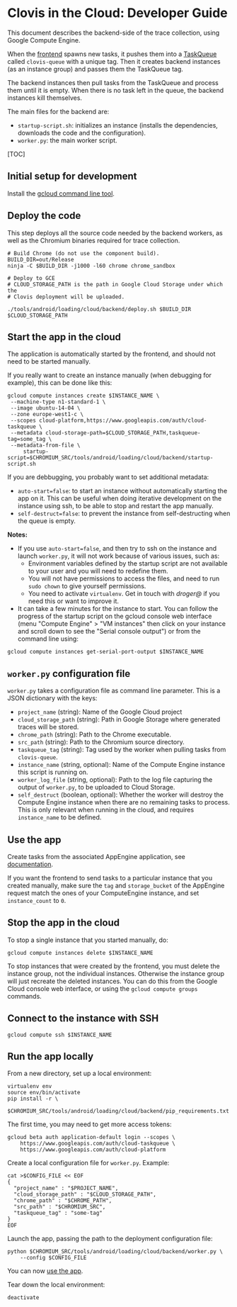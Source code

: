 # Clovis in the Cloud: Developer Guide

This document describes the backend-side of the trace collection, using Google
Compute Engine.

When the [frontend][3] spawns new tasks, it pushes them into a [TaskQueue][4]
called `clovis-queue` with a unique tag.
Then it creates backend instances (as an instance group) and passes them the
TaskQueue tag.

The backend instances then pull tasks from the TaskQueue and process them until
it is empty. When there is no task left in the queue, the backend instances
kill themselves.

The main files for the backend are:

-   `startup-script.sh`: initializes an instance (installs the dependencies,
    downloads the code and the configuration).
-   `worker.py`: the main worker script.

[TOC]

## Initial setup for development

Install the [gcloud command line tool][1].

## Deploy the code

This step deploys all the source code needed by the backend workers, as well as
the Chromium binaries required for trace collection.

```shell
# Build Chrome (do not use the component build).
BUILD_DIR=out/Release
ninja -C $BUILD_DIR -j1000 -l60 chrome chrome_sandbox

# Deploy to GCE
# CLOUD_STORAGE_PATH is the path in Google Cloud Storage under which the
# Clovis deployment will be uploaded.

./tools/android/loading/cloud/backend/deploy.sh $BUILD_DIR $CLOUD_STORAGE_PATH
```

## Start the app in the cloud

The application is automatically started by the frontend, and should not need to
be started manually.

If you really want to create an instance manually (when debugging for example),
this can be done like this:

```shell
gcloud compute instances create $INSTANCE_NAME \
 --machine-type n1-standard-1 \
 --image ubuntu-14-04 \
 --zone europe-west1-c \
 --scopes cloud-platform,https://www.googleapis.com/auth/cloud-taskqueue \
 --metadata cloud-storage-path=$CLOUD_STORAGE_PATH,taskqueue-tag=some_tag \
 --metadata-from-file \
     startup-script=$CHROMIUM_SRC/tools/android/loading/cloud/backend/startup-script.sh
```

If you are debbugging, you probably want to set additional metadata:

-   `auto-start=false`: to start an instance without automatically starting the
    app on it. This can be useful when doing iterative development on the
    instance using ssh, to be able to stop and restart the app manually.
-   `self-destruct=false`: to prevent the instance from self-destructing when
    the queue is empty.

**Notes:**

-   If you use `auto-start=false`, and then try to ssh on the instance and
    launch `worker.py`, it will not work because of various issues, such as:
    -   Environment variables defined by the startup script are not available
        to your user and you will need to redefine them.
    -   You will not have permissions to access the files, and need to run
        `sudo chown` to give yourself permissions.
    -   You need to activate `virtualenv`.
    Get in touch with *droger@* if you need this or want to improve it.
-   It can take a few minutes for the instance to start. You can follow the
    progress of the startup script on the gcloud console web interface (menu
    "Compute Engine" > "VM instances" then click on your instance and scroll
    down to see the "Serial console output") or from the command line using:

```shell
gcloud compute instances get-serial-port-output $INSTANCE_NAME
```

## `worker.py` configuration file

`worker.py` takes a configuration file as command line parameter. This is a JSON
dictionary with the keys:

-   `project_name` (string): Name of the Google Cloud project
-   `cloud_storage_path` (string): Path in Google Storage where generated traces
    will be stored.
-   `chrome_path` (string): Path to the Chrome executable.
-   `src_path` (string): Path to the Chromium source directory.
-   `taskqueue_tag` (string): Tag used by the worker when pulling tasks from
    `clovis-queue`.
-   `instance_name` (string, optional): Name of the Compute Engine instance this
    script is running on.
-   `worker_log_file` (string, optional): Path to the log file capturing the
    output of `worker.py`, to be uploaded to Cloud Storage.
-   `self_destruct` (boolean, optional): Whether the worker will destroy the
    Compute Engine instance when there are no remaining tasks to process. This
    is only relevant when running in the cloud, and requires `instance_name` to
    be defined.

## Use the app

Create tasks from the associated AppEngine application, see [documentation][3].

If you want the frontend to send tasks to a particular instance that you created
manually, make sure the `tag` and `storage_bucket` of the AppEngine request
match the ones of your ComputeEngine instance, and set `instance_count` to `0`.

## Stop the app in the cloud

To stop a single instance that you started manually, do:

```shell
gcloud compute instances delete $INSTANCE_NAME
```

To stop instances that were created by the frontend, you must delete the
instance group, not the individual instances. Otherwise the instance group will
just recreate the deleted instances. You can do this from the Google Cloud
console web interface, or using the `gcloud compute groups` commands.

## Connect to the instance with SSH

```shell
gcloud compute ssh $INSTANCE_NAME
```

## Run the app locally

From a new directory, set up a local environment:

```shell
virtualenv env
source env/bin/activate
pip install -r \
    $CHROMIUM_SRC/tools/android/loading/cloud/backend/pip_requirements.txt
```

The first time, you may need to get more access tokens:

```shell
gcloud beta auth application-default login --scopes \
    https://www.googleapis.com/auth/cloud-taskqueue \
    https://www.googleapis.com/auth/cloud-platform
```

Create a local configuration file for `worker.py`. Example:

```shell
cat >$CONFIG_FILE << EOF
{
  "project_name" : "$PROJECT_NAME",
  "cloud_storage_path" : "$CLOUD_STORAGE_PATH",
  "chrome_path" : "$CHROME_PATH",
  "src_path" : "$CHROMIUM_SRC",
  "taskqueue_tag" : "some-tag"
}
EOF
```

Launch the app, passing the path to the deployment configuration file:

```shell
python $CHROMIUM_SRC/tools/android/loading/cloud/backend/worker.py \
    --config $CONFIG_FILE
```

You can now [use the app][2].

Tear down the local environment:

```shell
deactivate
```

[1]: https://cloud.google.com/sdk
[2]: #Use-the-app
[3]: ../frontend/README.md
[4]: https://cloud.google.com/appengine/docs/python/taskqueue
